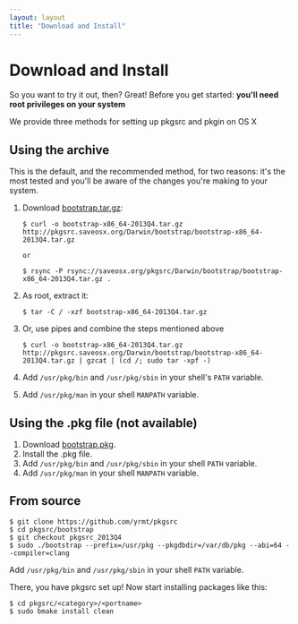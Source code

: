 ```yaml
---
layout: layout
title: "Download and Install"
---
```


Download and Install
====================

So you want to try it out, then? Great!
Before you get started: **you'll need root privileges on your system**

We provide three methods for setting up pkgsrc and pkgin on OS X

Using the archive
-----------------

This is the default, and the recommended method, for two reasons: it's the most tested and you'll be aware of the changes you're making to your system.

1. Download [bootstrap.tar.gz](http://pkgsrc.saveosx.org/Darwin/bootstrap/bootstrap-x86_64-2013Q4.tar.gz):

       $ curl -o bootstrap-x86_64-2013Q4.tar.gz http://pkgsrc.saveosx.org/Darwin/bootstrap/bootstrap-x86_64-2013Q4.tar.gz

       or

       $ rsync -P rsync://saveosx.org/pkgsrc/Darwin/bootstrap/bootstrap-x86_64-2013Q4.tar.gz .

2. As root, extract it:

       $ tar -C / -xzf bootstrap-x86_64-2013Q4.tar.gz

3. Or, use pipes and combine the steps mentioned above

       $ curl -o bootstrap-x86_64-2013Q4.tar.gz http://pkgsrc.saveosx.org/Darwin/bootstrap/bootstrap-x86_64-2013Q4.tar.gz | gzcat | (cd /; sudo tar -xpf -)

3. Add `/usr/pkg/bin` and `/usr/pkg/sbin` in your shell's `PATH` variable.
4. Add `/usr/pkg/man` in your shell `MANPATH` variable.

Using the .pkg file (not available)
-----------------------------------------

1. Download [bootstrap.pkg](http://pkgsrc.saveosx.org/Darwin/bootstrap/bootstrap-x86_64-2013Q4.pkg).
2. Install the .pkg file.
3. Add `/usr/pkg/bin` and `/usr/pkg/sbin` in your shell `PATH` variable.
4. Add `/usr/pkg/man` in your shell `MANPATH` variable.

From source
-----------

    $ git clone https://github.com/yrmt/pkgsrc
    $ cd pkgsrc/bootstrap
    $ git checkout pkgsrc_2013Q4
    $ sudo ./bootstrap --prefix=/usr/pkg --pkgdbdir=/var/db/pkg --abi=64 --compiler=clang

Add `/usr/pkg/bin` and `/usr/pkg/sbin` in your shell `PATH` variable.

There, you have pkgsrc set up! Now start installing packages like this:

    $ cd pkgsrc/<category>/<portname>
    $ sudo bmake install clean
